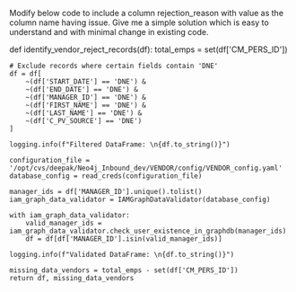 Modify below code to include a column rejection_reason with value as the column name having issue.
Give me a simple solution which is easy to understand and with minimal change in existing code.

def identify_vendor_reject_records(df):
    total_emps = set(df['CM_PERS_ID'])
    
    # Exclude records where certain fields contain 'DNE'
    df = df[
        ~(df['START_DATE'] == 'DNE') &
        ~(df['END_DATE'] == 'DNE') &
        ~(df['MANAGER_ID'] == 'DNE') &
        ~(df['FIRST_NAME'] == 'DNE') &
        ~(df['LAST_NAME'] == 'DNE') &
        ~(df['C_PV_SOURCE'] == 'DNE')
    ]
    
    logging.info(f"Filtered DataFrame: \n{df.to_string()}")
    
    configuration_file = '/opt/cvs/deepak/Neo4j_Inbound_dev/VENDOR/config/VENDOR_config.yaml'
    database_config = read_creds(configuration_file)
    
    manager_ids = df['MANAGER_ID'].unique().tolist()
    iam_graph_data_validator = IAMGraphDataValidator(database_config)
    
    with iam_graph_data_validator:
        valid_manager_ids = iam_graph_data_validator.check_user_existence_in_graphdb(manager_ids)
        df = df[df['MANAGER_ID'].isin(valid_manager_ids)]
    
    logging.info(f"Validated DataFrame: \n{df.to_string()}")
    
    missing_data_vendors = total_emps - set(df['CM_PERS_ID'])
    return df, missing_data_vendors
